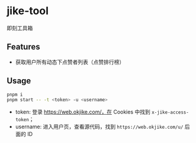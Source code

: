 # jike-tool

即刻工具箱

## Features

- 获取用户所有动态下点赞者列表（点赞排行榜）

## Usage

```bash
pnpm i
pnpm start -- -t <token> -u <username>
```

- token: 登录 https://web.okjike.com/，在 Cookies 中找到 `x-jike-access-token`；
- username: 进入用户页，查看源代码，找到 `https://web.okjike.com/u/` 后面的 ID
